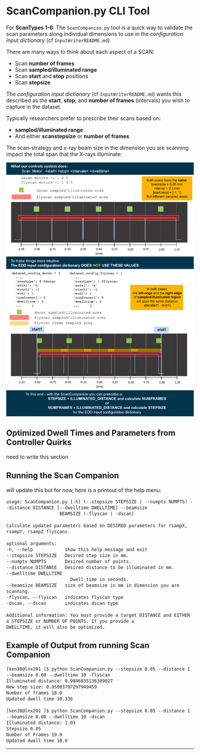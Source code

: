 # ScanCompanion.py CLI Tool  #    
        
For **ScanTypes 1-6**: 
The `ScanCompanion.py` tool is a quick way to validate the scan parameters along individual dimensions to use in the *configuration input dictionary* (cf `InputWriterREADME.md`).  

There are many ways to think about each aspect of a SCAN: 
- Scan **number of frames**
- Scan **sampled/illuminated range**
- Scan **start** and **stop** positions 
- Scan **stepsize**

The *configuration input dictionary* (cf `InputWriterREADME.md`)
wants this described as the **start**,  **stop**, and **number of frames** (intervals) you wish to capture in the dataset.

Typically researchers prefer to prescribe their scans based on:
- **sampled/illuminated range** 
- And either **scanstepsize** or **number of frames**

The scan-strategy and x-ray beam size in the dimension you are scanning impact the total span that the X-rays illuminate: 

![image](./figures/scancompanion.png)

## Optimized Dwell Times and Parameters from Controller Quirks ##

need to write this section

## Running the Scan Companion ##

will update this but for now, here is a printout of the help menu: 


    usage: ScanCompanion.py [-h] (--stepsize STEPSIZE | --numpts NUMPTS) --distance DISTANCE [--dwelltime DWELLTIME] --beamsize
                        BEAMSIZE (-flyscan | -dscan)

    Calculate updated parameters based on DESIRED parameters for rsampX, rsampY, rsampZ flyscans.

    optional arguments:
    -h, --help            show this help message and exit
    --stepsize STEPSIZE   Desired step size in mm.
    --numpts NUMPTS       Desired number of points.
    --distance DISTANCE   Desired distance to be illuminated in mm.
    --dwelltime DWELLTIME
                            Dwell time in seconds.
    --beamsize BEAMSIZE   size of beamsize in mm in dimension you are scanning.
    -flyscan, --flyscan   indicates flyscan type
    -dscan, --dscan       indicates dscan type

    Additional information: You must provide a target DISTANCE and EITHER a STEPSIZE or NUMBER OF POINTS. If you provide a
    DWELLTIME, it will also be optimized.





Example of Output from running Scan Companion
----------
    [ken38@lnx201 ]$ python ScanCompanion.py --stepsize 0.05 --distance 1 --beamsize 0.08 --dwelltime 10 -flyscan
    Illuminated distance: 0.9806835136309027
    New step size: 0.05003797297949459
    Number of frames 18.0
    Updated dwell time 10.336

    [ken38@lnx201 ]$ python ScanCompanion.py --stepsize 0.05 --distance 1 --beamsize 0.08 --dwelltime 10 -dscan
    Illuminated distance: 1.03
    Stepsize 0.05
    Number of Frames 19.0
    Updated dwell time 10.0

-----------